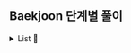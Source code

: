 ## Baekjoon 단계별 풀이

<details><summary> List 🔎</summary>

## Site
☑ [`Baekjoon URL`](https://www.acmicpc.net/step)
<br><br>

## Problems

#### 1단계(L1) : 입출력과 사칙연산
- [x] [2557](https://github.com/cyoungeun/Algorithm/blob/master/src/BOJ/L1/_2557.java) - Hello World
- [x] [10718](https://github.com/cyoungeun/Algorithm/blob/master/src/BOJ/L1/_10718.java) - We love kriii
- [x] [10171](https://github.com/cyoungeun/Algorithm/blob/master/src/BOJ/L1/_10171.java) - 고양이
- [x] [10172](https://github.com/cyoungeun/Algorithm/blob/master/src/BOJ/L1/_10172.java) - 개
- [x] [1000](https://github.com/cyoungeun/Algorithm/blob/master/src/BOJ/L1/_1000.java) - A+B
- [x] [1001](https://github.com/cyoungeun/Algorithm/blob/master/src/BOJ/L1/_1001.java) - A-B
- [x] [10998](https://github.com/cyoungeun/Algorithm/blob/master/src/BOJ/L1/_10998.java) - A×B
- [x] [1008](https://github.com/cyoungeun/Algorithm/blob/master/src/BOJ/L1/_1008.java) - A/B
- [x] [10869](https://github.com/cyoungeun/Algorithm/blob/master/src/BOJ/L1/_10869.java) - 사칙연산
- [x] [10430](https://github.com/cyoungeun/Algorithm/blob/master/src/BOJ/L1/_10430.java) - 나머지
- [x] [2588](https://github.com/cyoungeun/Algorithm/blob/master/src/BOJ/L1/_2588.java) - 곱셈

#### 2단계(L2) : if문
- [x] [1330](https://github.com/cyoungeun/Algorithm/blob/master/src/BOJ/L2/_1330.java) - 두 수 비교하기
- [x] [9498](https://github.com/cyoungeun/Algorithm/blob/master/src/BOJ/L2/_9498.java) - 시험 성적
- [x] [2753](https://github.com/cyoungeun/Algorithm/blob/master/src/BOJ/L2/_2753.java) - 윤년
- [x] [14681](https://github.com/cyoungeun/Algorithm/blob/master/src/BOJ/L2/_14681.java) - 사분면 고르기
- [x] [2884](https://github.com/cyoungeun/Algorithm/blob/master/src/BOJ/L2/_2884.java) - 알람 시계

#### 3단계(L3) : for문
- [x] [2739](https://github.com/cyoungeun/Algorithm/blob/master/src/BOJ/L3/_2739.java) - 구구단
- [x] [10950](https://github.com/cyoungeun/Algorithm/blob/master/src/BOJ/L3/_10950.java) - 	A+B - 3
- [x] [8393](https://github.com/cyoungeun/Algorithm/blob/master/src/BOJ/L3/_8393.java) - 합
- [x] [15552](https://github.com/cyoungeun/Algorithm/blob/master/src/BOJ/L3/_15552.java) - 빠른 A+B
- [x] [2741](https://github.com/cyoungeun/Algorithm/blob/master/src/BOJ/L3/_2741.java) - N 찍기
- [x] [2742](https://github.com/cyoungeun/Algorithm/blob/master/src/BOJ/L3/_2742.java) - 기찍 N
- [x] [11021](https://github.com/cyoungeun/Algorithm/blob/master/src/BOJ/L3/_11021.java) - A+B - 7
- [x] [11022](https://github.com/cyoungeun/Algorithm/blob/master/src/BOJ/L3/_11022.java) - A+B - 8
- [x] [2438](https://github.com/cyoungeun/Algorithm/blob/master/src/BOJ/L3/_2438.java) - 별 찍기 - 1
- [x] [2439](https://github.com/cyoungeun/Algorithm/blob/master/src/BOJ/L3/_2439.java) - 별 찍기 - 2
- [x] [10871](https://github.com/cyoungeun/Algorithm/blob/master/src/BOJ/L3/_10871.java) - X보다 작은 수

#### 4단계(L4) : while문
- [x] [10952](https://github.com/cyoungeun/Algorithm/blob/master/src/BOJ/L4/_10952.java) - A+B - 5
- [x] [10951](https://github.com/cyoungeun/Algorithm/blob/master/src/BOJ/L4/_10951.java) - A+B - 4
- [x] [1110](https://github.com/cyoungeun/Algorithm/blob/master/src/BOJ/L4/_1110.java) - 더하기 사이클

#### 5단계(L5) : 1차원 배열
- [x] [10818](https://github.com/cyoungeun/Algorithm/blob/master/src/BOJ/L5/_10818.java) - 최소, 최대
- [x] [2562](https://github.com/cyoungeun/Algorithm/blob/master/src/BOJ/L5/_2562.java) - 최댓값
- [x] [2577](https://github.com/cyoungeun/Algorithm/blob/master/src/BOJ/L5/_2577.java) - 숫자의 개수
- [x] [3052](https://github.com/cyoungeun/Algorithm/blob/master/src/BOJ/L5/_3052.java) - 나머지
- [x] [1546](https://github.com/cyoungeun/Algorithm/blob/master/src/BOJ/L5/_1546.java) - 평균
- [x] [8958](https://github.com/cyoungeun/Algorithm/blob/master/src/BOJ/L5/_8958.java) - OX퀴즈
- [x] [4344](https://github.com/cyoungeun/Algorithm/blob/master/src/BOJ/L5/_4344.java) - 평균은 넘겠지

#### 6단계(L6) : 함수
- [x] [15596](https://github.com/cyoungeun/Algorithm/blob/master/src/BOJ/L6/_15596.java) - 정수 N개의 합
- [x] [4673](https://github.com/cyoungeun/Algorithm/blob/master/src/BOJ/L6/_4673.java) - 셀프 넘버
- [x] [1065](https://github.com/cyoungeun/Algorithm/blob/master/src/BOJ/L6/_1065.java) - 한수

#### 7단계(L7) : 문자열
- [x] [11654](https://github.com/cyoungeun/Algorithm/blob/master/src/BOJ/L7/_11654.java) - 아스키 코드
- [x] [11720](https://github.com/cyoungeun/Algorithm/blob/master/src/BOJ/L7/_11720.java) - 숫자의 합
- [x] [10809](https://github.com/cyoungeun/Algorithm/blob/master/src/BOJ/L7/_10809.java) - 알파벳 찾기
- [x] [2675](https://github.com/cyoungeun/Algorithm/blob/master/src/BOJ/L7/_2675.java) - 문자열 반복
- [x] [1157](https://github.com/cyoungeun/Algorithm/blob/master/src/BOJ/L7/_1157.java) - 단어 공부
- [x] [1152](https://github.com/cyoungeun/Algorithm/blob/master/src/BOJ/L7/_1152.java) - 단어의 개수
- [x] [2908](https://github.com/cyoungeun/Algorithm/blob/master/src/BOJ/L7/_2908.java) - 상수
- [x] [5622](https://github.com/cyoungeun/Algorithm/blob/master/src/BOJ/L7/_5622.java) - 다이얼
- [x] [2941](https://github.com/cyoungeun/Algorithm/blob/master/src/BOJ/L7/_2941.java) - 크로아티아 알파벳
- [x] [1316](https://github.com/cyoungeun/Algorithm/blob/master/src/BOJ/L7/_1316.java) - 그룹 단어 체커


#### 8단계(L8) : 기본 수학 1
- [x] [1712](https://github.com/cyoungeun/Algorithm/blob/master/src/BOJ/L8/_1712.java) - 손익분기점
- [x] [2292](https://github.com/cyoungeun/Algorithm/blob/master/src/BOJ/L8/_2292.java) - 벌집
- [x] [1193](https://github.com/cyoungeun/Algorithm/blob/master/src/BOJ/L8/_1193.java) - 분수찾기
- [x] [2869](https://github.com/cyoungeun/Algorithm/blob/master/src/BOJ/L8/_2869.java) - 달팽이는 올라가고 싶다
- [x] [10250](https://github.com/cyoungeun/Algorithm/blob/master/src/BOJ/L8/_10250.java) - ACM 호텔
- [x] [2775](https://github.com/cyoungeun/Algorithm/blob/master/src/BOJ/L8/_2775.java) - 부녀회장이 될테야
- [x] [2839](https://github.com/cyoungeun/Algorithm/blob/master/src/BOJ/L8/_2839.java) - 설탕배달
- [x] [10757](https://github.com/cyoungeun/Algorithm/blob/master/src/BOJ/L8/_10757.java) - 큰 수 A+B
- [x] [1011](https://github.com/cyoungeun/Algorithm/blob/master/src/BOJ/L8/_1011.java) - Fly me to the Alpha Centauri

#### 9단계(L9) : 기본 수학 2
- [x] [1978](https://github.com/cyoungeun/Algorithm/blob/master/src/BOJ/L9/_1978.java) - 소수 찾기
- [x] [2581](https://github.com/cyoungeun/Algorithm/blob/master/src/BOJ/L9/_2581.java) - 소수
- [x] [11653](https://github.com/cyoungeun/Algorithm/blob/master/src/BOJ/L9/_11653.java) - 소인수분해
- [x] [1929](https://github.com/cyoungeun/Algorithm/blob/master/src/BOJ/L9/_1929.java) - 소수 구하기
- [x] [4948](https://github.com/cyoungeun/Algorithm/blob/master/src/BOJ/L9/_4948.java) - 베르트랑 공준

</details>
